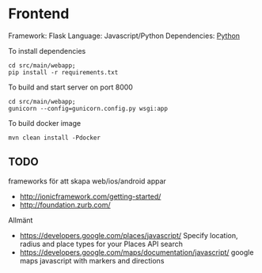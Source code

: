 # Frontend

Framework:	Flask
Language:	Javascript/Python
Dependencies: [Python](https://www.python.org/downloads)

To install dependencies
```
cd src/main/webapp;
pip install -r requirements.txt
```

To build and start server on port 8000
```
cd src/main/webapp;
gunicorn --config=gunicorn.config.py wsgi:app
```

To build docker image
```
mvn clean install -Pdocker
```


## TODO
frameworks för att skapa web/ios/android appar

* http://ionicframework.com/getting-started/ 
* http://foundation.zurb.com/ 

Allmänt

* https://developers.google.com/places/javascript/ Specify location, radius and place types for your Places API search
* https://developers.google.com/maps/documentation/javascript/ google maps javascript with markers and directions
